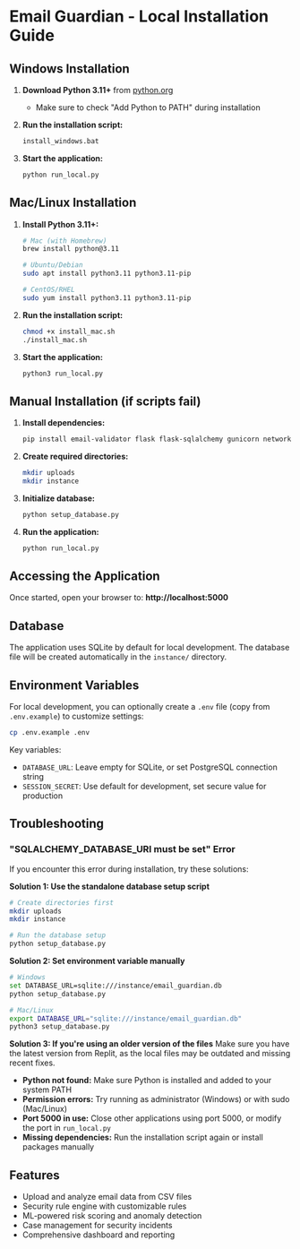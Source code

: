 
# Email Guardian - Local Installation Guide

## Windows Installation

1. **Download Python 3.11+** from [python.org](https://python.org)
   - Make sure to check "Add Python to PATH" during installation

2. **Run the installation script:**
   ```cmd
   install_windows.bat
   ```

3. **Start the application:**
   ```cmd
   python run_local.py
   ```

## Mac/Linux Installation

1. **Install Python 3.11+:**
   ```bash
   # Mac (with Homebrew)
   brew install python@3.11
   
   # Ubuntu/Debian
   sudo apt install python3.11 python3.11-pip
   
   # CentOS/RHEL
   sudo yum install python3.11 python3.11-pip
   ```

2. **Run the installation script:**
   ```bash
   chmod +x install_mac.sh
   ./install_mac.sh
   ```

3. **Start the application:**
   ```bash
   python3 run_local.py
   ```

## Manual Installation (if scripts fail)

1. **Install dependencies:**
   ```bash
   pip install email-validator flask flask-sqlalchemy gunicorn networkx numpy pandas psycopg2-binary scikit-learn sqlalchemy werkzeug
   ```

2. **Create required directories:**
   ```bash
   mkdir uploads
   mkdir instance
   ```

3. **Initialize database:**
   ```bash
   python setup_database.py
   ```

4. **Run the application:**
   ```bash
   python run_local.py
   ```

## Accessing the Application

Once started, open your browser to: **http://localhost:5000**

## Database

The application uses SQLite by default for local development. The database file will be created automatically in the `instance/` directory.

## Environment Variables

For local development, you can optionally create a `.env` file (copy from `.env.example`) to customize settings:

```bash
cp .env.example .env
```

Key variables:
- `DATABASE_URL`: Leave empty for SQLite, or set PostgreSQL connection string
- `SESSION_SECRET`: Use default for development, set secure value for production

## Troubleshooting

### "SQLALCHEMY_DATABASE_URI must be set" Error

If you encounter this error during installation, try these solutions:

**Solution 1: Use the standalone database setup script**
```bash
# Create directories first
mkdir uploads
mkdir instance

# Run the database setup
python setup_database.py
```

**Solution 2: Set environment variable manually**
```bash
# Windows
set DATABASE_URL=sqlite:///instance/email_guardian.db
python setup_database.py

# Mac/Linux
export DATABASE_URL="sqlite:///instance/email_guardian.db"
python3 setup_database.py
```

**Solution 3: If you're using an older version of the files**
Make sure you have the latest version from Replit, as the local files may be outdated and missing recent fixes.

- **Python not found:** Make sure Python is installed and added to your system PATH
- **Permission errors:** Try running as administrator (Windows) or with sudo (Mac/Linux)
- **Port 5000 in use:** Close other applications using port 5000, or modify the port in `run_local.py`
- **Missing dependencies:** Run the installation script again or install packages manually

## Features

- Upload and analyze email data from CSV files
- Security rule engine with customizable rules
- ML-powered risk scoring and anomaly detection
- Case management for security incidents
- Comprehensive dashboard and reporting

